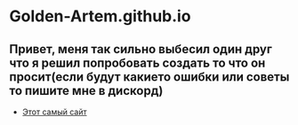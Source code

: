 # Golden-Artem.github.io
## Привет, меня так сильно выбесил один друг что я решил попробовать создать то что он просит(если будут какието ошибки или советы то пишите мне в дискорд)

- [Этот самый сайт](DND_maps.html)
